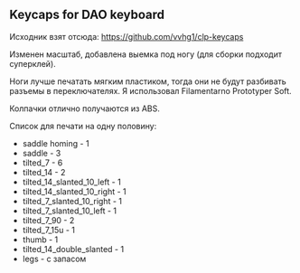 ## Keycaps for DAO keyboard

Исходник взят отсюда: https://github.com/vvhg1/clp-keycaps

Изменен масштаб, добавлена выемка под ногу (для сборки подходит суперклей).

Ноги лучше печатать мягким пластиком, тогда они не будут разбивать разъемы в переключателях. Я использовал Filamentarno Prototyper Soft.

Колпачки отлично получаются из ABS.

Список для печати на одну половину:
- saddle homing - 1
- saddle - 3
- tilted_7 - 6
- tilted_14 - 2
- tilted_14_slanted_10_left - 1
- tilted_14_slanted_10_right - 1
- tilted_7_slanted_10_right - 1
- tilted_7_slanted_10_left - 1
- tilted_7_90 - 2
- tilted_7_15u - 1
- thumb - 1
- tilted_14_double_slanted - 1
- legs - с запасом
